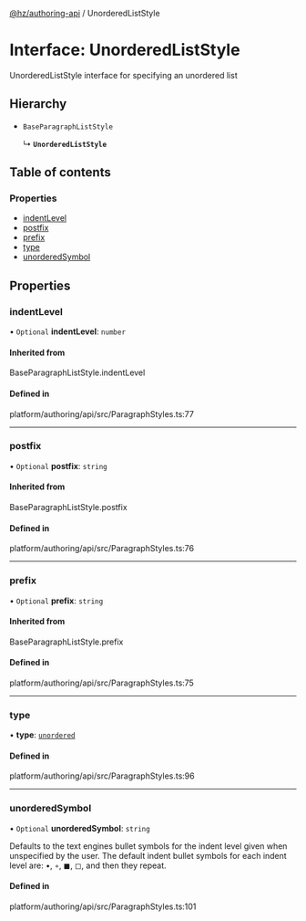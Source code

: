 [@hz/authoring-api](../overview.md) / UnorderedListStyle

# Interface: UnorderedListStyle

UnorderedListStyle interface for specifying an unordered list

## Hierarchy

- `BaseParagraphListStyle`

  ↳ **`UnorderedListStyle`**

## Table of contents

### Properties

- [indentLevel](UnorderedListStyle.md#indentLevel)
- [postfix](UnorderedListStyle.md#postfix)
- [prefix](UnorderedListStyle.md#prefix)
- [type](UnorderedListStyle.md#type)
- [unorderedSymbol](UnorderedListStyle.md#unorderedSymbol)

## Properties

### <a id="indentLevel" name="indentLevel"></a> indentLevel

• `Optional` **indentLevel**: `number`

#### Inherited from

BaseParagraphListStyle.indentLevel

#### Defined in

platform/authoring/api/src/ParagraphStyles.ts:77

___

### <a id="postfix" name="postfix"></a> postfix

• `Optional` **postfix**: `string`

#### Inherited from

BaseParagraphListStyle.postfix

#### Defined in

platform/authoring/api/src/ParagraphStyles.ts:76

___

### <a id="prefix" name="prefix"></a> prefix

• `Optional` **prefix**: `string`

#### Inherited from

BaseParagraphListStyle.prefix

#### Defined in

platform/authoring/api/src/ParagraphStyles.ts:75

___

### <a id="type" name="type"></a> type

• **type**: [`unordered`](../enums/ParagraphListStyleType.md#unordered)

#### Defined in

platform/authoring/api/src/ParagraphStyles.ts:96

___

### <a id="unorderedSymbol" name="unorderedSymbol"></a> unorderedSymbol

• `Optional` **unorderedSymbol**: `string`

Defaults to the text engines bullet symbols for the indent level given when unspecified by the user.
The default indent bullet symbols for each indent level are: •, ◦, ◼, ◻, and then they repeat.

#### Defined in

platform/authoring/api/src/ParagraphStyles.ts:101
